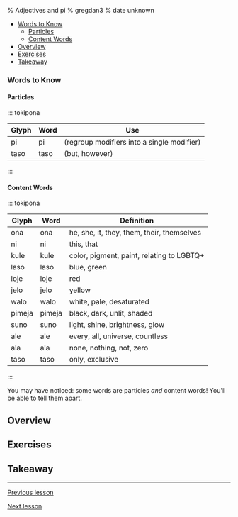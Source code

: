 % Adjectives and pi
% gregdan3
% date unknown

<!-- toc -->

  - [Words to Know](#words-to-know)
    - [Particles](#particles)
    - [Content Words](#content-words)
- [Overview](#overview)
- [Exercises](#exercises)
- [Takeaway](#takeaway)

<!-- tocstop -->

### Words to Know

#### Particles

::: tokipona

| Glyph | Word | Use                                        |
| ----- | ---- | ------------------------------------------ |
| pi    | pi   | (regroup modifiers into a single modifier) |
| taso  | taso | (but, however)                             |

:::

#### Content Words

::: tokipona

| Glyph  | Word   | Definition                                 |
| ------ | ------ | ------------------------------------------ |
| ona    | ona    | he, she, it, they, them, their, themselves |
| ni     | ni     | this, that                                 |
| kule   | kule   | color, pigment, paint, relating to LGBTQ+  |
| laso   | laso   | blue, green                                |
| loje   | loje   | red                                        |
| jelo   | jelo   | yellow                                     |
| walo   | walo   | white, pale, desaturated                   |
| pimeja | pimeja | black, dark, unlit, shaded                 |
| suno   | suno   | light, shine, brightness, glow             |
| ale    | ale    | every, all, universe, countless            |
| ala    | ala    | none, nothing, not, zero                   |
| taso   | taso   | only, exclusive                            |

:::

You may have noticed: some words are particles _and_ content words! You'll be able to tell them apart.

## Overview

## Exercises

## Takeaway

---

[Previous lesson](./e.html)

[Next lesson](./preverbs.html)
